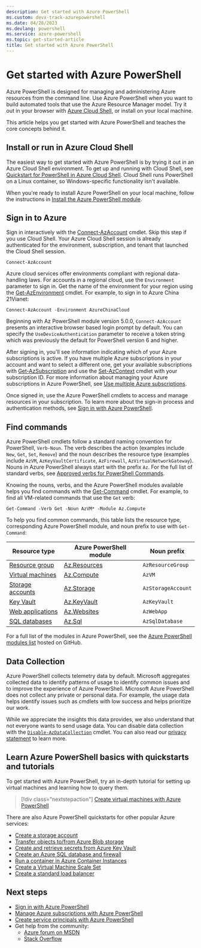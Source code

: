 ```yaml
---
description: Get started with Azure PowerShell
ms.custom: devx-track-azurepowershell
ms.date: 04/28/2023
ms.devlang: powershell
ms.service: azure-powershell
ms.topic: get-started-article
title: Get started with Azure PowerShell
---
```


# Get started with Azure PowerShell

Azure PowerShell is designed for managing and administering Azure resources from the command line.
Use Azure PowerShell when you want to build automated tools that use the Azure Resource Manager
model. Try it out in your browser with [Azure Cloud Shell](/azure/cloud-shell/overview), or install
on your local machine.

This article helps you get started with Azure PowerShell and teaches the core concepts behind it.

## Install or run in Azure Cloud Shell

The easiest way to get started with Azure PowerShell is by trying it out in an Azure Cloud Shell
environment. To get up and running with Cloud Shell, see
[Quickstart for PowerShell in Azure Cloud Shell](/azure/cloud-shell/quickstart-powershell). Cloud
Shell runs PowerShell on a Linux container, so Windows-specific functionality isn't available.

When you're ready to install Azure PowerShell on your local machine, follow the instructions in
[Install the Azure PowerShell module](install-azure-powershell.md).

## Sign in to Azure

Sign in interactively with the
[Connect-AzAccount](/powershell/module/az.accounts/connect-azaccount) cmdlet. Skip this step if you
use Cloud Shell. Your Azure Cloud Shell session is already authenticated for the environment,
subscription, and tenant that launched the Cloud Shell session.

```azurepowershell
Connect-AzAccount
```

Azure cloud services offer environments compliant with regional data-handling laws. For accounts in
a regional cloud, use the `Environment` parameter to sign in. Get the name of the environment for
your region using the [Get-AzEnvironment](/powershell/module/Az.Accounts/Get-AzEnvironment) cmdlet.
For example, to sign in to Azure China 21Vianet:

```azurepowershell-interactive
Connect-AzAccount -Environment AzureChinaCloud
```

Beginning with Az PowerShell module version 5.0.0, `Connect-AzAccount` presents an interactive
browser based login prompt by default. You can specify the `UseDeviceAuthentication` parameter to
receive a token string which was previously the default for PowerShell version 6 and higher.

After signing in, you'll see information indicating which of your Azure subscriptions is active. If
you have multiple Azure subscriptions in your account and want to select a different one, get your
available subscriptions with
[Get-AzSubscription](/powershell/module/az.accounts/get-azsubscription) and use the
[Set-AzContext](/powershell/module/az.accounts/set-azcontext) cmdlet with your subscription ID. For
more information about managing your Azure subscriptions in Azure PowerShell, see
[Use multiple Azure subscriptions](manage-subscriptions-azureps.md).

Once signed in, use the Azure PowerShell cmdlets to access and manage resources in your
subscription. To learn more about the sign-in process and authentication methods, see
[Sign in with Azure PowerShell](authenticate-azureps.md).

## Find commands

Azure PowerShell cmdlets follow a standard naming convention for PowerShell, `Verb-Noun`. The verb
describes the action (examples include `New`, `Get`, `Set`, `Remove`) and the noun describes the
resource type (examples include `AzVM`, `AzKeyVaultCertificate`, `AzFirewall`,
`AzVirtualNetworkGateway`). Nouns in Azure PowerShell always start with the prefix `Az`. For the
full list of standard verbs, see
[Approved verbs for PowerShell Commands](/powershell/scripting/developer/cmdlet/approved-verbs-for-windows-powershell-commands).

Knowing the nouns, verbs, and the Azure PowerShell modules available helps you find commands with
the [Get-Command](/powershell/module/microsoft.powershell.core/get-command) cmdlet. For example, to
find all VM-related commands that use the `Get` verb:

```powershell-interactive
Get-Command -Verb Get -Noun AzVM* -Module Az.Compute
```

To help you find common commands, this table lists the resource type, corresponding Azure PowerShell
module, and noun prefix to use with `Get-Command`:

|                              Resource type                              |                   Azure PowerShell module                    |    Noun prefix     |
| ----------------------------------------------------------------------- | ------------------------------------------------------------ | ------------------ |
| [Resource group](/azure/azure-resource-manager/resource-group-overview) | [Az.Resources](/powershell/module/az.resources#resources)    | `AzResourceGroup`  |
| [Virtual machines](/azure/virtual-machines)                             | [Az.Compute](/powershell/module/az.compute#virtual_machines) | `AzVM`             |
| [Storage accounts](/azure/storage/common/storage-introduction)          | [Az.Storage](/powershell/module/az.storage/)                 | `AzStorageAccount` |
| [Key Vault](/azure/key-vault/key-vault-whatis)                          | [Az.KeyVault](/powershell/module/az.keyvault)                | `AzKeyVault`       |
| [Web applications](/azure/app-service)                                  | [Az.Websites](/powershell/module/az.websites)                | `AzWebApp`         |
| [SQL databases](/azure/sql-database)                                    | [Az.Sql](/powershell/module/az.sql)                          | `AzSqlDatabase`    |

For a full list of the modules in Azure PowerShell, see the
[Azure PowerShell modules list](https://github.com/Azure/azure-powershell/blob/master/documentation/azure-powershell-modules.md)
hosted on GitHub.

## Data Collection

Azure PowerShell collects telemetry data by default. Microsoft aggregates collected data to identify
patterns of usage to identify common issues and to improve the experience of Azure PowerShell.
Microsoft Azure PowerShell does not collect any private or personal data. For example, the usage
data helps identify issues such as cmdlets with low success and helps prioritize our work.

While we appreciate the insights this data provides, we also understand that not everyone wants to
send usage data. You can disable data collection with the
[`Disable-AzDataCollection`](/powershell/module/az.accounts/disable-azdatacollection) cmdlet. You
can also read our [privacy statement](https://privacy.microsoft.com/privacystatement) to learn more.

## Learn Azure PowerShell basics with quickstarts and tutorials

To get started with Azure PowerShell, try an in-depth tutorial for setting up virtual machines and
learning how to query them.

> [!div class="nextstepaction"]
> [Create virtual machines with Azure PowerShell](azureps-vm-tutorial.yml)

There are also Azure PowerShell quickstarts for other popular Azure services:

* [Create a storage account](/azure/storage/common/storage-quickstart-create-account?tabs=azure-powershell)
* [Transfer objects to/from Azure Blob storage](/azure/storage/blobs/storage-quickstart-blobs-powershell)
* [Create and retrieve secrets from Azure Key Vault](/azure/key-vault/quick-create-powershell)
* [Create an Azure SQL database and firewall](/azure/sql-database/scripts/sql-database-create-and-configure-database-powershell)
* [Run a container in Azure Container Instances](/azure/container-instances/container-instances-quickstart-powershell)
* [Create a Virtual Machine Scale Set](/azure/virtual-machine-scale-sets/quick-create-powershell)
* [Create a standard load balancer](/azure/load-balancer/quickstart-create-standard-load-balancer-powershell)

## Next steps

* [Sign in with Azure PowerShell](authenticate-azureps.md)
* [Manage Azure subscriptions with Azure PowerShell](manage-subscriptions-azureps.md)
* [Create service principals with Azure PowerShell](create-azure-service-principal-azureps.md)
* Get help from the community:
  * [Azure forum on MSDN](https://go.microsoft.com/fwlink/p/?LinkId=320212)
  * [Stack Overflow](https://go.microsoft.com/fwlink/?LinkId=320213)
